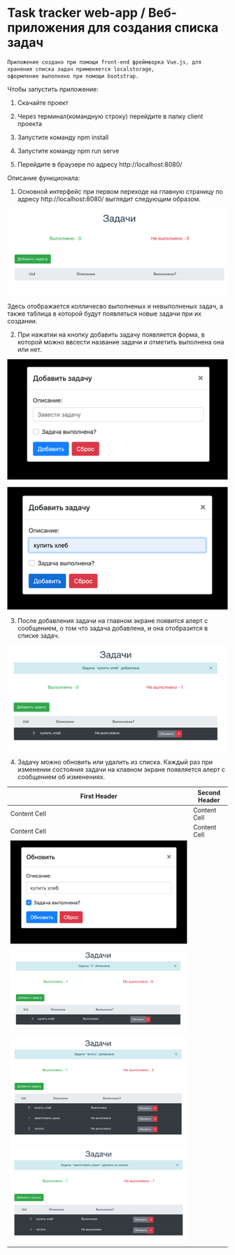 # Task tracker web-app / Веб-приложения для создания списка задач

    Приложение создано при помощи front-end фреймворка Vue.js, для хранения списка задач применяется localstorage, 
    оформление выполнено при помощи bootstrap.

Чтобы запустить приложение:

1. Cкачайте проект

2. Через терминал(командную строку) перейдите в папку client проекта

3. Запустите команду npm install

4. Запустите команду npm run serve

5. Перейдите в браузере по адресу http://localhost:8080/


Описание функционала:

1. Основной интерфейс при первом переходе на главную страницу по адресу http://localhost:8080/ выглядит следующим образом.

![Task tracker screenshot_1](https://github.com/AlenaPliusnina/C4.11_Practice/blob/master/screenshots/screen_1.png)

Здесь отображается колличесво выполненых и невыполненых задач, а также таблица в которой будут появляться новые задачи при их создании.

2. При нажатии на кнопку добавить задачу появляется форма, в которой можно ввсести название задачи и отметить выполнена она или нет.

![Task tracker screenshot_1](https://github.com/AlenaPliusnina/C4.11_Practice/blob/master/screenshots/screen_2.png)

![Task tracker screenshot_1](https://github.com/AlenaPliusnina/C4.11_Practice/blob/master/screenshots/screen_3.png)

3. После добавления задачи на главном экране появится алерт с сообщением, о том что задача добавлена, и она отобразится в списке задач.

![Task tracker screenshot_1](https://github.com/AlenaPliusnina/C4.11_Practice/blob/master/screenshots/screen_4.png)

4. Задачу можно обновить или удалить из списка. Каждый раз при изменении состояния задачи на клавном экране появляется алерт с сообщением об изменениях.

| First Header  | Second Header |
| ------------- | ------------- |
| Content Cell  | Content Cell  |
| Content Cell  | Content Cell  |
| ![Task tracker screenshot_1](https://github.com/AlenaPliusnina/C4.11_Practice/blob/master/screenshots/screen_5.png) | |
| ![Task tracker screenshot_1](https://github.com/AlenaPliusnina/C4.11_Practice/blob/master/screenshots/screen_6.png) | |
| ![Task tracker screenshot_1](https://github.com/AlenaPliusnina/C4.11_Practice/blob/master/screenshots/screen_7.png) | |
| ![Task tracker screenshot_1](https://github.com/AlenaPliusnina/C4.11_Practice/blob/master/screenshots/screen_8.png) | |


